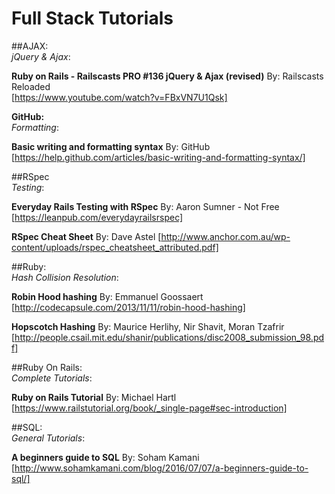 # Full Stack Tutorials

##AJAX:<br>
_jQuery & Ajax_:<br>

**Ruby on Rails - Railscasts PRO #136 jQuery & Ajax (revised)**
By: Railscasts Reloaded<br>
[https://www.youtube.com/watch?v=FBxVN7U1Qsk]

**GitHub:**<br>
_Formatting_:<br>

**Basic writing and formatting syntax**
By: GitHub
[https://help.github.com/articles/basic-writing-and-formatting-syntax/]

##RSpec<br>
_Testing_:

**Everyday Rails Testing with RSpec**
By: Aaron Sumner - Not Free<br>
[https://leanpub.com/everydayrailsrspec]

**RSpec Cheat Sheet**
By: Dave Astel
[http://www.anchor.com.au/wp-content/uploads/rspec_cheatsheet_attributed.pdf]

##Ruby:<br>
_Hash Collision Resolution_:<br>

**Robin Hood hashing**
By: Emmanuel Goossaert<br>
[http://codecapsule.com/2013/11/11/robin-hood-hashing]

**Hopscotch Hashing**
By: Maurice Herlihy, Nir Shavit, Moran Tzafrir<br>
[http://people.csail.mit.edu/shanir/publications/disc2008_submission_98.pdf]

##Ruby On Rails:<br>
_Complete Tutorials_:<br>

**Ruby on Rails Tutorial**
By: Michael Hartl<br>
[https://www.railstutorial.org/book/_single-page#sec-introduction]

##SQL:<br>
_General Tutorials_:<br>

**A beginners guide to SQL**
By: Soham Kamani<br>
[http://www.sohamkamani.com/blog/2016/07/07/a-beginners-guide-to-sql/]
